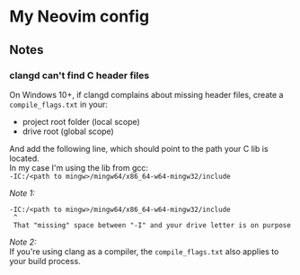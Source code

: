 # My Neovim config
## Notes
### clangd can't find C header files
On Windows 10+, if clangd complains about missing header files,
create a `compile_flags.txt` in your:  
- project root folder (local scope)
- drive root (global scope)

And add the following line, which should point to the path your C lib is located.  
In my case I'm using the lib from gcc:  
`-IC:/<path to mingw>/mingw64/x86_64-w64-mingw32/include`  

*Note 1:*  
```text
-IC:/<path to mingw>/mingw64/x86_64-w64-mingw32/include
 ^
 That "missing" space between "-I" and your drive letter is on purpose
```

*Note 2:*  
If you're using clang as a compiler, the `compile_flags.txt` also applies 
to your build process.
